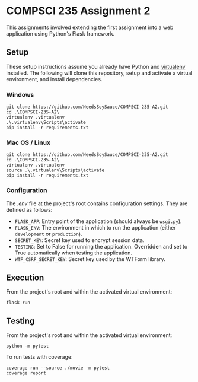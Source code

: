 # COMPSCI 235 Assignment 2

This assignments involved extending the first assignment into a web application using Python's Flask framework. 

## Setup

These setup instructions assume you already have Python and [virtualenv](https://pypi.org/project/virtualenv/) installed. The following will clone this repository, setup and activate a virtual environment, and install dependencies.

### Windows

```shell script
git clone https://github.com/NeedsSoySauce/COMPSCI-235-A2.git
cd .\COMPSCI-235-A2\
virtualenv .virtualenv
.\.virtualenv\Scripts\activate
pip install -r requirements.txt
```

### Mac OS / Linux

```shell script
git clone https://github.com/NeedsSoySauce/COMPSCI-235-A2.git
cd .\COMPSCI-235-A2\
virtualenv .virtualenv
source .\.virtualenv\Scripts\activate
pip install -r requirements.txt
```

### Configuration

The *.env* file at the project's root contains configuration settings. They are defined as follows:

* `FLASK_APP`: Entry point of the application (should always be `wsgi.py`).
* `FLASK_ENV`: The environment in which to run the application (either `development` or `production`).
* `SECRET_KEY`: Secret key used to encrypt session data.
* `TESTING`: Set to False for running the application. Overridden and set to True automatically when testing the application.
* `WTF_CSRF_SECRET_KEY`: Secret key used by the WTForm library.

## Execution

From the project's root and within the activated virtual environment:

````shell script
flask run
```` 

## Testing

From the project's root and within the activated virtual environment:

```shell script
python -m pytest
```

To run tests with coverage:

```shell script
coverage run --source ./movie -m pytest
coverage report
```

